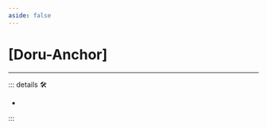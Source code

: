 ```yaml
---
aside: false
---
```

# <py>[Doru-Anchor]</py>

---

<!-- =================================================== -->
<!-- =================================================== -->
<!-- =================================================== -->
<!-- =================================================== -->
<!-- =================================================== -->
::: details 🛠

-

:::
